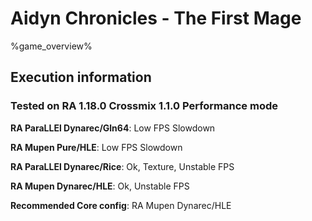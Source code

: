# Aidyn Chronicles - The First Mage 

%game_overview%

## Execution information

### Tested on RA 1.18.0 Crossmix 1.1.0 Performance mode

**RA ParaLLEl Dynarec/Gln64**: Low FPS Slowdown

**RA Mupen Pure/HLE**: Low FPS Slowdown

**RA ParaLLEl Dynarec/Rice**: Ok, Texture, Unstable FPS

**RA Mupen Dynarec/HLE**: Ok, Unstable FPS

**Recommended Core config**: RA Mupen Dynarec/HLE